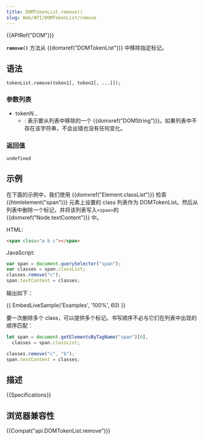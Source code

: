 ```yaml
---
title: DOMTokenList.remove()
slug: Web/API/DOMTokenList/remove
---
```


{{APIRef("DOM")}}

**`remove()`** 方法从 {{domxref("DOMTokenList")}} 中移除指定标记。

## 语法

```plain
tokenList.remove(token1[, token2[, ...]]);
```

### 参数列表

- token*N*...
  - : 表示要从列表中移除的一个 {{domxref("DOMString")}}。如果列表中不存在该字符串，不会出错也没有任何变化。

### 返回值

`undefined`

## 示例

在下面的示例中，我们使用 {{domxref("Element.classList")}} 检索 {{htmlelement("span")}} 元素上设置的 class 列表作为 DOMTokenList。然后从列表中删除一个标记，并将该列表写入`<span>`的 {{domxref("Node.textContent")}} 中。

HTML:

```html
<span class="a b c"></span>
```

JavaScript:

```js
var span = document.querySelector("span");
var classes = span.classList;
classes.remove("c");
span.textContent = classes;
```

输出如下：

{{ EmbedLiveSample('Examples', '100%', 60) }}

要一次删除多个 class，可以提供多个标记。书写顺序不必与它们在列表中出现的顺序匹配：

```js
let span = document.getElementsByTagName("span")[0],
  classes = span.classList;

classes.remove("c", "b");
span.textContent = classes;
```

## 描述

{{Specifications}}

## 浏览器兼容性

{{Compat("api.DOMTokenList.remove")}}
